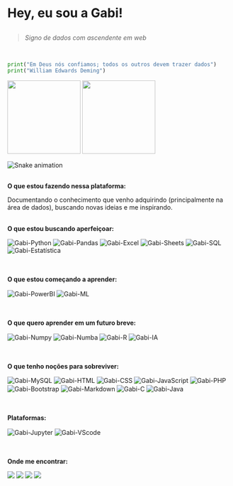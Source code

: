 # Hey, eu sou a Gabi!
  ##

> _Signo de dados com ascendente em web_

<br/>

~~~Python
print("Em Deus nós confiamos; todos os outros devem trazer dados")
print("William Edwards Deming")
~~~


<div>
  <img height="165em" src="https://github-readme-stats.vercel.app/api?username=GabrielaCardosoSilva&theme=tokyonight&show_icons=true&bg_color=2F2F3E&title_color=d18aff&text_color=fff&icon_color=&d18aff&include_all_commits=true&count_private=true&hide_border=true"/>
  <img height="165em" src="https://github-readme-stats.vercel.app/api/top-langs/?username=GabrielaCardosoSilva&theme=tokyonight&langs_count=7&bg_color=2F2F3E&title_color=d18aff&text_color=fff&icon_color=BE90F2&layout=compact&hide_border=true"/>
</div>


![Snake animation](https://github.com/GabrielaCardosoSilva/GabrielaCardosoSilva/blob/output/github-contribution-grid-snake.svg)

##

**O que estou fazendo nessa plataforma:**

Documentando o conhecimento que venho adquirindo (principalmente na área de dados), buscando novas ideias e me inspirando.
<br>
<br>

**O que estou buscando aperfeiçoar:**
<div>
  <img align="center" alt="Gabi-Python" src="https://img.shields.io/badge/Python-323330?style=for-the-badge&logo=python&logoColor=white">
  <img align="center" alt="Gabi-Pandas" src="https://img.shields.io/badge/Pandas-323330?style=for-the-badge&logo=pandas&logoColor=white">
  <img align="center" alt="Gabi-Excel" src="https://img.shields.io/badge/Microsoft_Excel-323330?style=for-the-badge&logo=microsoft-excel&logoColor=white">
  <img align="center" alt="Gabi-Sheets" src="https://img.shields.io/badge/Google%20Sheets-323330?style=for-the-badge&logo=google-sheets&logoColor=white">
  <img align="center" alt="Gabi-SQL" src="https://img.shields.io/badge/Microsoft%20SQL%20Server-323330?style=for-the-badge&logo=microsoft%20sql%20server&logoColor=whit">
  <img align="center" alt="Gabi-Estatística" src="https://img.shields.io/badge/Estatística-323330?style=for-the-badge">
</div>
<br>
<br>

**O que estou começando a aprender:**
<div>
  <img align="center" alt="Gabi-PowerBI" src="https://img.shields.io/badge/PowerBI-323330?style=for-the-badge&logo=Power%20BI&logoColor=white">
  <img align="center" alt="Gabi-ML" src="https://img.shields.io/badge/Machine%20Learning-323330?style=for-the-badge">
</div>
<br>
<br>

**O que quero aprender em um futuro breve:**
<div>
  <img align="center" alt="Gabi-Numpy" src="https://img.shields.io/badge/Numpy-323330?style=for-the-badge&logo=numpy&logoColor=white">
  <img align="center" alt="Gabi-Numba" src="https://img.shields.io/badge/Numba-323330?style=for-the-badge&logo=Numba&logoColor=white">
  <img align="center" alt="Gabi-R" src="https://img.shields.io/badge/R-323330?style=for-the-badge&logo=r&logoColor=white">
  <img align="center" alt="Gabi-IA" src="https://img.shields.io/badge/Inteligência%20Artificial-323330?style=for-the-badge">
</div>
<br>
<br>

**O que tenho noções para sobreviver:**
<div>
  <img align="center" alt="Gabi-MySQL" src="https://img.shields.io/badge/MySQL-323330?style=for-the-badge&logo=mysql&logoColor=white">
  <img align="center" alt="Gabi-HTML" src="https://img.shields.io/badge/HTML5-323330?style=for-the-badge&logo=html5&logoColor=white">
  <img align="center" alt="Gabi-CSS" src="https://img.shields.io/badge/CSS3-323330?style=for-the-badge&logo=css3&logoColor=white">
  <img align="center" alt="Gabi-JavaScript" src="https://img.shields.io/badge/JavaScript-323330?style=for-the-badge&logo=javascript&logoColor=F7DF1E">
  <img align="center" alt="Gabi-PHP" src="https://img.shields.io/badge/PHP-323330?style=for-the-badge&logo=php&logoColor=white">
  <img align="center" alt="Gabi-Bootstrap" src="https://img.shields.io/badge/Bootstrap-323330?style=for-the-badge&logo=bootstrap&logoColor=white">
  <img align="center" alt="Gabi-Markdown" src="https://img.shields.io/badge/Markdown-323330?style=for-the-badge&logo=markdown&logoColor=white">
  <img align="center" alt="Gabi-C" src="https://img.shields.io/badge/C-323330?style=for-the-badge&logo=c&logoColor=white">
  <img align="center" alt="Gabi-Java" src="https://img.shields.io/badge/Java-323330?style=for-the-badge&logo=java&logoColor=white">
</div>
<br>
<br>

**Plataformas:**
<div>
  <img align="center" alt="Gabi-Jupyter" src="https://img.shields.io/badge/Jupyter-323330.svg?&style=for-the-badge&logo=Jupyter&logoColor=white">
  <img align="center" alt="Gabi-VScode" src="https://img.shields.io/badge/Visual_Studio_Code-323330?style=for-the-badge&logo=visual%20studio%20code&logoColor=white">
</div>
<br>
<br>


**Onde me encontrar:**
<div>
  <a href="https://www.linkedin.com/in/gabriela-cardoso-76a0a9194/?originalSubdomain=br" target="_blank" rel="external"><img src="https://img.shields.io/badge/LinkedIn-323330?style=for-the-badge&logo=linkedin&logoColor=white"></a>
  <a href="mailto:gabriela.silva137@fatec.sp.gov.br" target="_blank" rel="external"><img src="https://img.shields.io/badge/Microsoft_Outlook-323330?style=for-the-badge&logo=microsoft-outlook&logoColor=white"></a>
  <a href="https://www.hackerrank.com/gabrielacardoso1" target="_blank" rel="external"><img src="https://img.shields.io/badge/-Hackerrank-323330?style=for-the-badge&logo=HackerRank&logoColor=white"></a>
  <a href="https://www.kaggle.com/gabrielacardoso" target="_blank" rel="external"><img src="https://img.shields.io/badge/Kaggle-323330?style=for-the-badge&logo=Kaggle&logoColor=white"></a>
</div>
